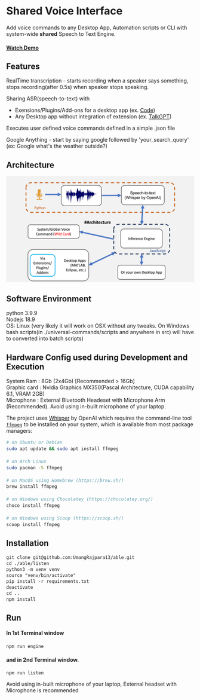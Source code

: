 <div align="left">

# Shared Voice Interface #
Add voice commands to any Desktop App, Automation scripts or CLI with system-wide **shared** Speech to Text Engine.​
</div >


#### [Watch Demo](https://youtu.be/WQbUCbn8PN0)


## Features ##

RealTime transcription - starts recording when a speaker says something, stops recording(after 0.5s) when speaker stops speaking.  

Sharing ASR(speech-to-text) with  

  - Exensions/Plugins/Add-ons for a desktop app (ex. [Code](https://github.com/UmangRajpara13/Code))    
  - Any Desktop app without integration of extension (ex. [TalkGPT](https://github.com/UmangRajpara13/TalkGPT))    

Executes user defined voice commands defined in a simple .json file  

Google Anything - start by saying google followed by 'your_search_query' (ex: Google what's the weather outside?)

## Architecture ##

<p align="center">
  <a aria-label="Arrow logo" href="">
    <img src="./assets/able_architecture.png">
  </a>
</p>  

## Software Environment ##

  python 3.9.9  
  Nodejs 18.9  
  OS: Linux (very likely it will work on OSX without any tweaks. On Windows bash scripts(in ./universal-commands/scripts and anywhere in src) will have to converted into batch scripts)  

## Hardware Config used during Development and Execution ##

System Ram : 8Gb (2x4Gb) [Recommended > 16Gb]  
Graphic card : Nvidia Graphics MX350(Pascal Architecture, CUDA capability 6.1, VRAM 2GB)  
Microphone : External Bluetooth Headeset with Microphone Arm (Recommended). Avoid using in-built microphone of your laptop.  

The project uses [Whisper](https://github.com/openai/whisper) by OpenAI which requires the command-line tool [`ffmpeg`](https://ffmpeg.org/) to be installed on your system, which is available from most package managers:


```bash
# on Ubuntu or Debian
sudo apt update && sudo apt install ffmpeg

# on Arch Linux
sudo pacman -S ffmpeg

# on MacOS using Homebrew (https://brew.sh/)
brew install ffmpeg

# on Windows using Chocolatey (https://chocolatey.org/)
choco install ffmpeg

# on Windows using Scoop (https://scoop.sh/)
scoop install ffmpeg
```


## Installation ##

    git clone git@github.com:UmangRajpara13/able.git
    cd ./able/listen
    python3 -m venv venv
    source "venv/bin/activate"
    pip install -r requirements.txt
    deactivate
    cd ..
    npm install

## Run ##   


#### In 1st Terminal window  

    npm run engine

#### and in 2nd Terminal window.

    npm run listen


Avoid using in-built microphone of your laptop, External headset with Microphone is recommended

